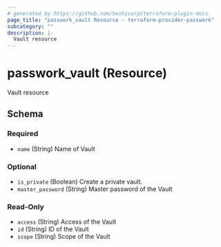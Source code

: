 ```yaml
---
# generated by https://github.com/hashicorp/terraform-plugin-docs
page_title: "passwork_vault Resource - terraform-provider-passwork"
subcategory: ""
description: |-
  Vault resource
---
```


# passwork_vault (Resource)

Vault resource



<!-- schema generated by tfplugindocs -->
## Schema

### Required

- `name` (String) Name of Vault

### Optional

- `is_private` (Boolean) Create a private vault.
- `master_password` (String) Master password of the Vault

### Read-Only

- `access` (String) Access of the Vault
- `id` (String) ID of the Vault
- `scope` (String) Scope of the Vault
